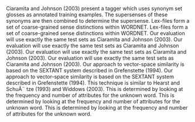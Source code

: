 Ciaramita and Johnson (2003) present a tagger which uses synonym set glosses as annotated training examples.
The supersenses of these synonyms are then combined to determine the supersense.
Lex-files form a set of coarse-grained sense distinctions within WORDNET.
Lex-files form a set of coarse-grained sense distinctions within WORDNET.
Our evaluation will use exactly the same test sets as Ciaramita and Johnson (2003).
Our evaluation will use exactly the same test sets as Ciaramita and Johnson (2003).
Our evaluation will use exactly the same test sets as Ciaramita and Johnson (2003).
Our evaluation will use exactly the same test sets as Ciaramita and Johnson (2003).
Our approach to vector-space similarity is based on the SEXTANT system described in Grefenstette (1994).
Our approach to vector-space similarity is based on the SEXTANT system described in Grefenstette (1994).
This technique is similar to Hearst and SchuÂ¨ tze (1993) and Widdows (2003).
This is determined by looking at the frequency and number of attributes for the unknown word.
This is determined by looking at the frequency and number of attributes for the unknown word.
This is determined by looking at the frequency and number of attributes for the unknown word.